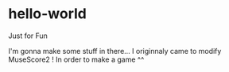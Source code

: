 # hello-world
Just for Fun

I'm gonna make some stuff in there... I originnaly came to modify MuseScore2 !
In order to make a game ^^
